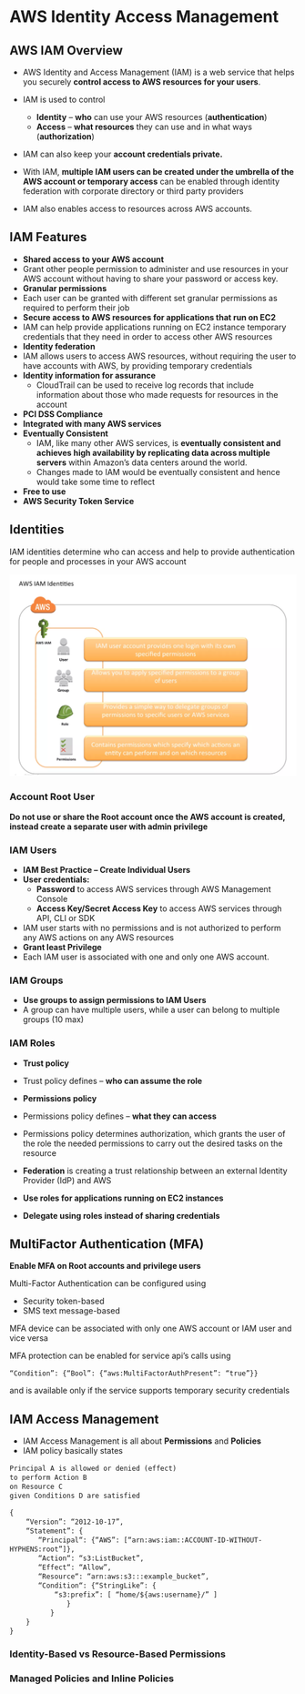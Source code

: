 # AWS Identity Access Management

## AWS IAM Overview

* AWS Identity and Access Management (IAM) is a web service that helps you securely **control access to AWS resources for your users**.

* IAM is used to control 
  * **Identity** – **who** can use your AWS resources (**authentication**)
  * **Access** – **what resources** they can use and in what ways (**authorization**)


* IAM can also keep your **account credentials private.**
* With IAM, **multiple IAM users can be created under the umbrella of the AWS account or temporary access** can be enabled through identity federation with corporate directory or third party providers
* IAM also enables access to resources across AWS accounts.


## IAM Features

* **Shared access to your AWS account**
 * Grant other people permission to administer and use resources in your AWS account without having to share your password or access key. 
* **Granular permissions**
 * Each user can be granted with different set granular permissions as required to perform their job
* **Secure access to AWS resources for applications that run on EC2**
 * IAM can help provide applications running on EC2 instance temporary credentials that they need in order to access other AWS resources
* **Identity federation**
 * IAM allows users to access AWS resources, without requiring the user to have accounts with AWS, by providing temporary credentials
* **Identity information for assurance**
  * CloudTrail can be used to receive log records that include information about those who made requests for resources in the account
* **PCI DSS Compliance**
* **Integrated with many AWS services**
* **Eventually Consistent**
  * IAM, like many other AWS services, is **eventually consistent and achieves high availability by replicating data across multiple servers** within Amazon’s data centers around the world.
  * Changes made to IAM would be eventually consistent and hence would take some time to reflect
* **Free to use**
* **AWS Security Token Service**

 
## Identities

IAM identities determine who can access and help to provide authentication for people and processes in your AWS account

![Alt Image Text](images/1_1.jpg "Body image")


### Account Root User

**Do not use or share the Root account once the AWS account is created, instead create a separate user with admin privilege**

### IAM Users

* **IAM Best Practice – Create Individual Users**
* **User credentials:**
  * **Password** to access AWS services through AWS Management Console
  * **Access Key/Secret Access Key** to access AWS services through API, CLI or SDK
* IAM user starts with no permissions and is not authorized to perform any AWS actions on any AWS resources
* **Grant least Privilege**
* Each IAM user is associated with one and only one AWS account.

### IAM Groups

* **Use groups to assign permissions to IAM Users**
* A group can have multiple users, while a user can belong to multiple groups (10 max)

### IAM Roles

* **Trust policy**
 * Trust policy defines – **who can assume the role**
* **Permissions policy**
 * Permissions policy defines – **what they can access**
 * Permissions policy determines authorization, which grants the user of the role the needed permissions to carry out the desired tasks on the resource
* **Federation** is creating a trust relationship between an external Identity Provider (IdP) and AWS

* **Use roles for applications running on EC2 instances**
* **Delegate using roles instead of sharing credentials**

## MultiFactor Authentication (MFA)

**Enable MFA on Root accounts and privilege users**

Multi-Factor Authentication can be configured using

* Security token-based
* SMS text message-based

MFA device can be associated with only one AWS account or IAM user and vice versa

MFA protection can be enabled for service api’s calls using 

```
“Condition”: {“Bool”: {“aws:MultiFactorAuthPresent”: “true”}} 
```

and is available only if the service supports temporary security credentials


## IAM Access Management

* IAM Access Management is all about **Permissions** and **Policies**
* IAM policy basically states 

```
Principal A is allowed or denied (effect)
to perform Action B 
on Resource C 
given Conditions D are satisfied
```

```
{
    “Version”: “2012-10-17”,
    “Statement”: {
       “Principal“: {“AWS”: [“arn:aws:iam::ACCOUNT-ID-WITHOUT-HYPHENS:root”]},
       “Action“: “s3:ListBucket”,
       “Effect“: “Allow”,
       “Resource“: “arn:aws:s3:::example_bucket”,
       “Condition“: {“StringLike”: {
           “s3:prefix”: [ “home/${aws:username}/” ]
              }
          }
    }
}
```

### Identity-Based vs Resource-Based Permissions

### Managed Policies and Inline Policies





  



